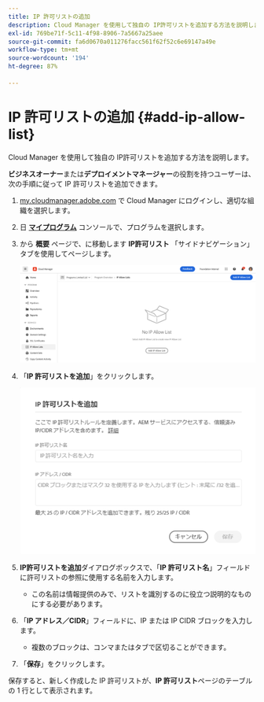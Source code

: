 ```yaml
---
title: IP 許可リストの追加
description: Cloud Manager を使用して独自の IP許可リストを追加する方法を説明します。
exl-id: 769be71f-5c11-4f98-8906-7a5667a25aee
source-git-commit: fa6d0670a011276facc561f62f52c6e69147a49e
workflow-type: tm+mt
source-wordcount: '194'
ht-degree: 87%

---
```



# IP 許可リストの追加 {#add-ip-allow-list}

Cloud Manager を使用して独自の IP許可リストを追加する方法を説明します。

**ビジネスオーナー**&#x200B;または&#x200B;**デプロイメントマネージャー**&#x200B;の役割を持つユーザーは、次の手順に従って IP 許可リストを追加できます。

1. [my.cloudmanager.adobe.com](https://my.cloudmanager.adobe.com/) で Cloud Manager にログインし、適切な組織を選択します。

1. 日 **[マイプログラム](/help/implementing/cloud-manager/navigation.md#my-programs)** コンソールで、プログラムを選択します。

1. から **概要** ページで、に移動します **IP許可リスト** 「サイドナビゲーション」タブを使用してページします。

   ![サイドパネルの「IP 許可リスト」オプション](/help/implementing/cloud-manager/assets/ip-allow-list/ip-allow-list-create.png)

1. 「**IP 許可リストを追加**」をクリックします。

   ![IP 許可リストを追加ダイアログボックス](/help/implementing/cloud-manager/assets/ip-allow-list/ip-allow-list-create02.png)

1. **IP許可リストを追加**&#x200B;ダイアログボックスで、「**IP 許可リスト名**」フィールドに許可リストの参照に使用する名前を入力します。

   * この名前は情報提供のみで、リストを識別するのに役立つ説明的なものにする必要があります。

1. 「**IP アドレス／CIDR**」フィールドに、IP または IP CIDR ブロックを入力します。

   * 複数のブロックは、コンマまたはタブで区切ることができます。

1. 「**保存**」をクリックします。

保存すると、新しく作成した IP 許可リストが、**IP 許可リスト**&#x200B;ページのテーブルの 1 行として表示されます。
